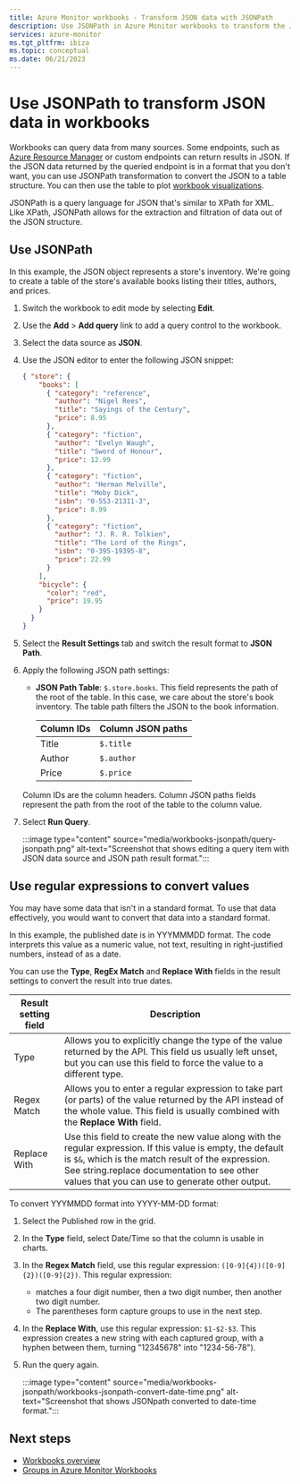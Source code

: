 ```yaml
---
title: Azure Monitor workbooks - Transform JSON data with JSONPath
description: Use JSONPath in Azure Monitor workbooks to transform the JSON data results to a different data format. 
services: azure-monitor
ms.tgt_pltfrm: ibiza
ms.topic: conceptual
ms.date: 06/21/2023
---
```


# Use JSONPath to transform JSON data in workbooks

Workbooks can query data from many sources. Some endpoints, such as [Azure Resource Manager](/azure/azure-resource-manager/management/overview) or custom endpoints can return results in JSON. If the JSON data returned by the queried endpoint is in a format that you don't want, you can use JSONPath transformation to convert the JSON to a table structure. You can then use the table to plot [workbook visualizations](./workbooks-overview.md#visualizations).

JSONPath is a query language for JSON that's similar to XPath for XML. Like XPath, JSONPath allows for the extraction and filtration of data out of the JSON structure.

## Use JSONPath

In this example, the JSON object represents a store's inventory. We're going to create a table of the store's available books listing their titles, authors, and prices.

1. Switch the workbook to edit mode by selecting **Edit**.
1. Use the **Add** > **Add query** link to add a query control to the workbook.
1. Select the data source as **JSON**.
1. Use the JSON editor to enter the following JSON snippet:

    ```json
    { "store": {
        "books": [ 
          { "category": "reference",
            "author": "Nigel Rees",
            "title": "Sayings of the Century",
            "price": 8.95
          },
          { "category": "fiction",
            "author": "Evelyn Waugh",
            "title": "Sword of Honour",
            "price": 12.99
          },
          { "category": "fiction",
            "author": "Herman Melville",
            "title": "Moby Dick",
            "isbn": "0-553-21311-3",
            "price": 8.99
          },
          { "category": "fiction",
            "author": "J. R. R. Tolkien",
            "title": "The Lord of the Rings",
            "isbn": "0-395-19395-8",
            "price": 22.99
          }
        ],
        "bicycle": {
          "color": "red",
          "price": 19.95
        }
      }
    }
    ```  
1. Select the **Result Settings** tab and switch the result format to **JSON Path**.
1. Apply the following JSON path settings:

    - **JSON Path Table**: `$.store.books`. This field represents the path of the root of the table. In this case, we care about the store's book inventory. The table path filters the JSON to the book information.

       | Column IDs | Column JSON paths |
       |:-----------|:-----------------|
       | Title      | `$.title`        |
       | Author     | `$.author`       |
       | Price      | `$.price`        |

    Column IDs are the column headers. Column JSON paths fields represent the path from the root of the table to the column value.

1. Select **Run Query**.

    :::image type="content" source="media/workbooks-jsonpath/query-jsonpath.png" alt-text="Screenshot that shows editing a query item with JSON data source and JSON path result format.":::

## Use regular expressions to convert values

You may have some data that isn't in a standard format. To use that data effectively, you would want to convert that data into a standard format.

In this example, the published date is in YYYMMMDD format. The code interprets this value as a numeric value, not text, resulting in right-justified numbers, instead of as a date.

You can use the **Type**, **RegEx Match** and **Replace With** fields in the result settings to convert the result into true dates.

|Result setting field  |Description  |
|---------|---------|
|Type|Allows you to explicitly change the type of the value returned by the API. This field us usually left unset, but you can use this field to force the value to a different type. |
|Regex Match|Allows you to enter a regular expression to take part (or parts) of the value returned by the API instead of the whole value. This field is usually combined with the **Replace With** field. |
|Replace With|Use this field to create the new value along with the regular expression. If this value is empty, the default is `$&`, which is the match result of the expression. See string.replace documentation to see other values that you can use to generate other output.|


To convert YYYMMDD format into YYYY-MM-DD format:

1. Select the Published row in the grid.
1. In the **Type** field, select Date/Time so that the column is usable in charts.
1. In the **Regex Match** field, use this regular expression: `([0-9]{4})([0-9]{2})([0-9]{2})`. This regular expression:
    - matches a four digit number, then a two digit number, then another two digit number.
    - The parentheses form capture groups to use in the next step.
1. In the **Replace With**, use this regular expression: `$1-$2-$3`. This expression creates a new string with each captured group, with a hyphen between them, turning "12345678" into "1234-56-78").
1. Run the query again. 

    :::image type="content" source="media/workbooks-jsonpath/workbooks-jsonpath-convert-date-time.png" alt-text="Screenshot that shows JSONpath converted to date-time format.":::
## Next steps

- [Workbooks overview](./workbooks-overview.md)
- [Groups in Azure Monitor Workbooks](workbooks-groups.md)
